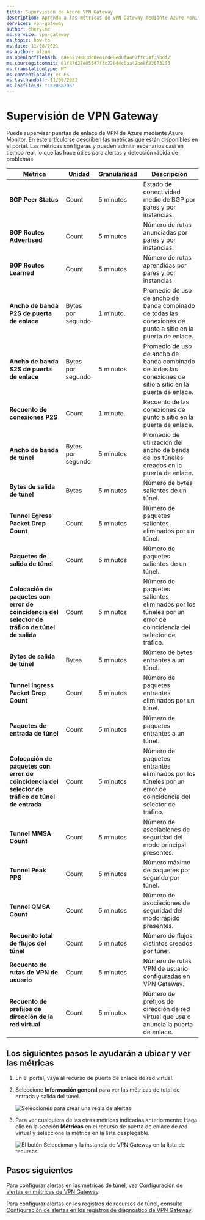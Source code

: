 ```yaml
---
title: Supervisión de Azure VPN Gateway
description: Aprenda a las métricas de VPN Gateway mediante Azure Monitor.
services: vpn-gateway
author: cherylmc
ms.service: vpn-gateway
ms.topic: how-to
ms.date: 11/08/2021
ms.author: alzam
ms.openlocfilehash: 8ae6519881dd0e41cde8ed0fa4d7ffc64f35bdf2
ms.sourcegitcommit: 61f87d27e05547f3c22044c6aa42be8f23673256
ms.translationtype: HT
ms.contentlocale: es-ES
ms.lasthandoff: 11/09/2021
ms.locfileid: "132058796"
---
```

# <a name="monitoring-vpn-gateway"></a>Supervisión de VPN Gateway

Puede supervisar puertas de enlace de VPN de Azure mediante Azure Monitor. En este artículo se describen las métricas que están disponibles en el portal. Las métricas son ligeras y pueden admitir escenarios casi en tiempo real, lo que las hace útiles para alertas y detección rápida de problemas.


| **Métrica**                                 | **Unidad**     | **Granularidad**     | **Descripción**                                                                         |
| -------------------------------------------| ------------ | ------------------- | --------------------------------------------------------------------------------------- |
| **BGP Peer Status**                        | Count        | 5 minutos           | Estado de conectividad medio de BGP por pares y por instancias.                              |
| **BGP Routes Advertised**                  | Count        | 5 minutos           | Número de rutas anunciadas por pares y por instancias.                                  |
| **BGP Routes Learned**                     | Count        | 5 minutos           | Número de rutas aprendidas por pares y por instancias.                                     |
| **Ancho de banda P2S de puerta de enlace**                  | Bytes por segundo      | 1 minuto.            | Promedio de uso de ancho de banda combinado de todas las conexiones de punto a sitio en la puerta de enlace. |
| **Ancho de banda S2S de puerta de enlace**                  | Bytes por segundo      | 5 minutos           | Promedio de uso de ancho de banda combinado de todas las conexiones de sitio a sitio en la puerta de enlace.  |
| **Recuento de conexiones P2S**                   | Count        | 1 minuto.            | Recuento de las conexiones de punto a sitio en la puerta de enlace.                                      |
| **Ancho de banda de túnel**                       | Bytes por segundo      | 5 minutos           | Promedio de utilización del ancho de banda de los túneles creados en la puerta de enlace.                        |
| **Bytes de salida de túnel**                    | Bytes        | 5 minutos           | Número de bytes salientes de un túnel.                                                 |
| **Tunnel Egress Packet Drop Count**        | Count        | 5 minutos           | Número de paquetes salientes eliminados por un túnel.                                         |
| **Paquetes de salida de túnel**                  | Count        | 5 minutos           | Número de paquetes salientes de un túnel.                                               |
| **Colocación de paquetes con error de coincidencia del selector de tráfico de túnel de salida**  | Count        | 5 minutos           | Número de paquetes salientes eliminados por los túneles por un error de coincidencia del selector de tráfico.      |
| **Bytes de salida de túnel**                   | Bytes        | 5 minutos           | Número de bytes entrantes a un túnel.                                                   |
| **Tunnel Ingress Packet Drop Count**       | Count        | 5 minutos           | Número de paquetes entrantes eliminados por un túnel.                                         |
| **Paquetes de entrada de túnel**                 | Count        | 5 minutos           | Número de paquetes entrantes a un túnel.                                                 |
| **Colocación de paquetes con error de coincidencia del selector de tráfico de túnel de entrada** | Count        | 5 minutos           | Número de paquetes entrantes eliminados por los túneles por un error de coincidencia del selector de tráfico.      |
| **Tunnel MMSA Count**                      | Count        | 5 minutos           | Número de asociaciones de seguridad del modo principal presentes.                                      |
| **Tunnel Peak PPS**                        | Count        | 5 minutos           | Número máximo de paquetes por segundo por túnel.                                            |
| **Tunnel QMSA Count**                      | Count        | 5 minutos           | Número de asociaciones de seguridad del modo rápido presentes.                                     |
| **Recuento total de flujos del túnel**                | Count        | 5 minutos           | Número de flujos distintos creados por túnel.                                            |
| **Recuento de rutas de VPN de usuario**                   | Count        | 5 minutos           | Número de rutas VPN de usuario configuradas en VPN Gateway.                                |
| **Recuento de prefijos de dirección de la red virtual**              | Count        | 5 minutos           | Número de prefijos de dirección de red virtual que usa o anuncia la puerta de enlace.                |

## <a name="the-following-steps-help-you-locate-and-view-metrics"></a>Los siguientes pasos le ayudarán a ubicar y ver las métricas

1. En el portal, vaya al recurso de puerta de enlace de red virtual.
2. Seleccione **Información general** para ver las métricas de total de entrada y salida del túnel.

   ![Selecciones para crear una regla de alertas](./media/monitor-vpn-gateway/overview.png "Ver")

3. Para ver cualquiera de las otras métricas indicadas anteriormente: Haga clic en la sección **Métricas** en el recurso de puerta de enlace de red virtual y seleccione la métrica en la lista desplegable.

   ![El botón Seleccionar y la instancia de VPN Gateway en la lista de recursos](./media/monitor-vpn-gateway/metrics.png "Seleccionar")

## <a name="next-steps"></a>Pasos siguientes

Para configurar alertas en las métricas de túnel, vea [Configuración de alertas en métricas de VPN Gateway](vpn-gateway-howto-setup-alerts-virtual-network-gateway-metric.md).

Para configurar alertas en los registros de recursos de túnel, consulte [Configuración de alertas en los registros de diagnóstico de VPN Gateway](vpn-gateway-howto-setup-alerts-virtual-network-gateway-log.md).
